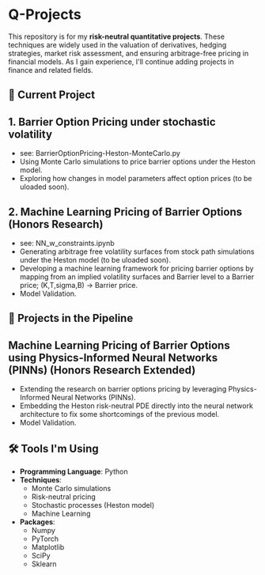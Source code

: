 # Q-Projects

This repository is for my **risk-neutral quantitative projects**. These techniques are widely used in the valuation of derivatives, hedging strategies, market risk assessment, and ensuring arbitrage-free pricing in financial models. As I gain experience, I'll continue adding projects in finance and related fields.

## 📘 Current Project

## 1. Barrier Option Pricing under stochastic volatility
- see: BarrierOptionPricing-Heston-MonteCarlo.py
- Using Monte Carlo simulations to price barrier options under the Heston model.
- Exploring how changes in model parameters affect option prices (to be uloaded soon).

## 2. Machine Learning Pricing of Barrier Options (Honors Research)
- see: NN_w_constraints.ipynb
- Generating arbitrage free volatility surfaces from stock path simulations under the Heston model (to be uloaded soon).
- Developing a machine learning framework for pricing barrier options by mapping from an implied volatility surfaces and Barrier level to a Barrier price; (K,T,sigma,B) -> Barrier price.
- Model Validation.

## 🚀 Projects in the Pipeline

## Machine Learning Pricing of Barrier Options using Physics-Informed Neural Networks (PINNs) (Honors Research Extended)
- Extending the research on barrier options pricing by leveraging Physics-Informed Neural Networks (PINNs).
- Embedding the Heston risk-neutral PDE directly into the neural network architecture to fix some shortcomings of the previous model.
- Model Validation.


## 🛠 Tools I'm Using
- **Programming Language**: Python
- **Techniques**:
  - Monte Carlo simulations
  - Risk-neutral pricing
  - Stochastic processes (Heston model)
  - Machine Learning
- **Packages**:
  - Numpy
  - PyTorch
  - Matplotlib
  - SciPy
  - Sklearn
